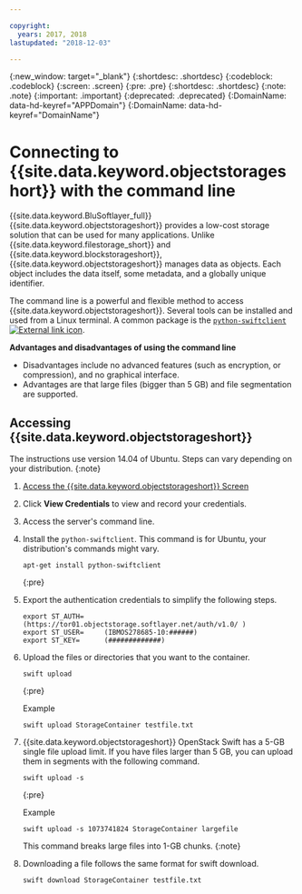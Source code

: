 ```yaml
---

copyright:
  years: 2017, 2018
lastupdated: "2018-12-03"

---
```

{:new_window: target="_blank"}
{:shortdesc: .shortdesc}
{:codeblock: .codeblock}
{:screen: .screen}
{:pre: .pre}
{:shortdesc: .shortdesc}
{:note: .note}
{:important: .important}
{:deprecated: .deprecated}
{:DomainName: data-hd-keyref="APPDomain"}
{:DomainName: data-hd-keyref="DomainName"}

# Connecting to {{site.data.keyword.objectstorageshort}} with the command line

{{site.data.keyword.BluSoftlayer_full}} {{site.data.keyword.objectstorageshort}} provides a low-cost storage solution that can be used for many applications. Unlike {{site.data.keyword.filestorage_short}} and {{site.data.keyword.blockstorageshort}}, {{site.data.keyword.objectstorageshort}} manages data as objects. Each object includes the data itself, some metadata, and a globally unique identifier.

The command line is a powerful and flexible method to access {{site.data.keyword.objectstorageshort}}. Several tools can be installed and used from a Linux terminal. A common package is the [`python-swiftclient` ![External link icon](../../icons/launch-glyph.svg "External link icon")](https://pypi.python.org/pypi/python-swiftclient).

**Advantages and disadvantages of using the command line**
- Disadvantages include no advanced features (such as encryption, or compression), and no graphical interface.
- Advantages are that large files (bigger than 5 GB) and file segmentation are supported.

## Accessing {{site.data.keyword.objectstorageshort}}

The instructions use version 14.04 of Ubuntu. Steps can vary depending on your distribution.
{:note}

1. [Access the {{site.data.keyword.objectstorageshort}} Screen](interacting-in-portal.html)
2. Click **View Credentials** to view and record your credentials.
3. Access the server's command line.
4. Install the `python-swiftclient`. This command is for Ubuntu, your distribution's commands might vary.<br/>
   ```
   apt-get install python-swiftclient
   ```
   {:pre}

5. Export the authentication credentials to simplify the following steps.<br/>
   ```
   export ST_AUTH=     (https://tor01.objectstorage.softlayer.net/auth/v1.0/ )
   export ST_USER=     (IBMOS278685-10:######)
   export ST_KEY=      (#############)
   ```

6. Upload the files or directories that you want to the container.<br/>
   ```
   swift upload
   ```
   {:pre}

   Example
   ```
   swift upload StorageContainer testfile.txt
   ```

7. {{site.data.keyword.objectstorageshort}} OpenStack Swift has a 5-GB single file upload limit. If you have files larger than 5 GB, you can upload them in segments with the following command. <br/>
    ```
    swift upload -s
    ```
    {:pre}

    Example
    ```
    swift upload -s 1073741824 StorageContainer largefile
    ```

    This command breaks large files into 1-GB chunks.
    {:note}

8. Downloading a file follows the same format for swift download.<br/>

   ```
   swift download StorageContainer testfile.txt
   ```

